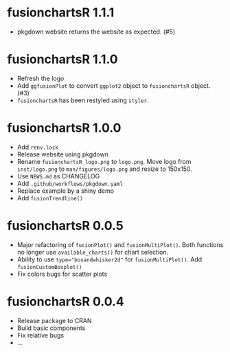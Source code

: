 # fusionchartsR 1.1.1

* pkgdown website returns the website as expected. (#5)

# fusionchartsR 1.1.0

* Refresh the logo
* Add `ggfusionPlot` to convert `ggplot2` object to `fusionchartsR` object. (#3)
* `fusionchartsR` has been restyled using `styler`.

# fusionchartsR 1.0.0

* Add `renv.lock`
* Release website using pkgdown
* Rename `fusionchartsR_logo.png` to `logo.png`. Move logo from `inst/logo.png` to `man/figures/logo.png` and resize  to 150x150.
* Use `NEWS.md` as CHANGELOG
* Add `.github/workflows/pkgdown.yaml`
* Replace example by a shiny demo
* Add `fusionTrendline()`

# fusionchartsR 0.0.5

* Major refactoring of `fusionPlot()` and `fusionMultiPlot()`. Both functions no longer use `available_charts()` for chart selection.
* Ability to use `type="boxandwhisker2d"` for `fusionMultiPlot()`. Add `fusionCustomBoxplot()` 
* Fix colors bugs for scatter plots

# fusionchartsR 0.0.4

* Release package to CRAN
* Build basic components
* Fix relative bugs
* ...